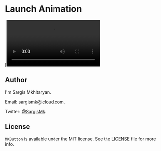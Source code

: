 # Launch Animation

[![Alt text for your video](https://github.com/sargismkhitaryan/LaunchAnimation/blob/master/ScreenShots/LaunchAnimationScreenRecord.mov)

## Author

I'm Sargis Mkhitaryan.

Email: [sargismk@icloud.com](mailto:sargismk@icloud.com).

Twitter: [@SargisMk](https://twitter.com/Sargismk).

## License

`MKButton` is available under the MIT license. See the [LICENSE](LICENSE) file for more info.
